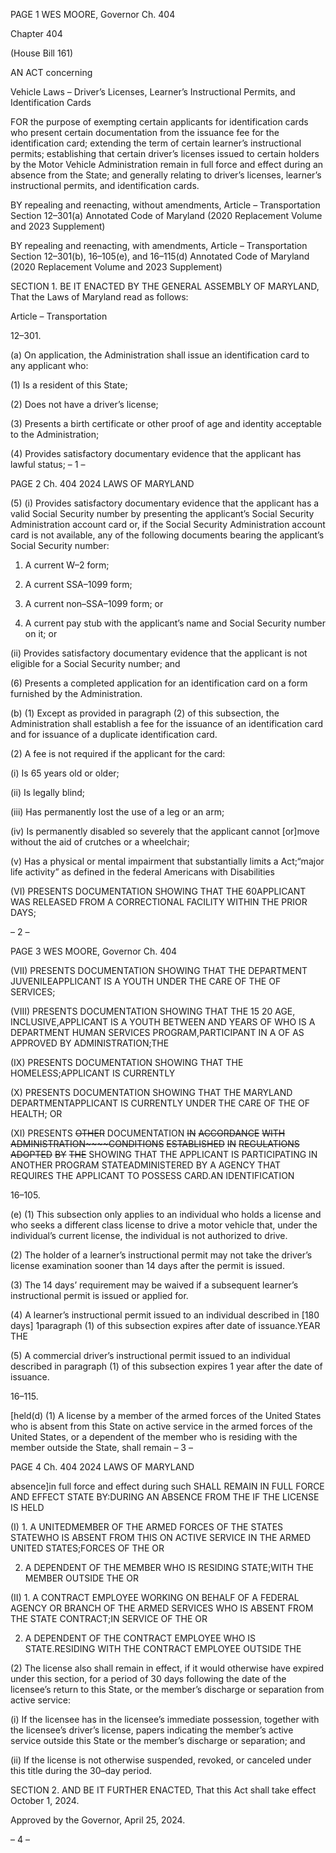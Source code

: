 PAGE 1
WES MOORE, Governor Ch. 404

Chapter 404

(House Bill 161)

AN ACT concerning

Vehicle Laws – Driver’s Licenses, Learner’s Instructional Permits, and
Identification Cards

FOR the purpose of exempting certain applicants for identification cards who present
certain documentation from the issuance fee for the identification card; extending
the term of certain learner’s instructional permits; establishing that certain driver’s
licenses issued to certain holders by the Motor Vehicle Administration remain in full
force and effect during an absence from the State; and generally relating to driver’s
licenses, learner’s instructional permits, and identification cards.

BY repealing and reenacting, without amendments,
Article – Transportation
Section 12–301(a)
Annotated Code of Maryland
(2020 Replacement Volume and 2023 Supplement)

BY repealing and reenacting, with amendments,
Article – Transportation
Section 12–301(b), 16–105(e), and 16–115(d)
Annotated Code of Maryland
(2020 Replacement Volume and 2023 Supplement)

SECTION 1. BE IT ENACTED BY THE GENERAL ASSEMBLY OF MARYLAND,
That the Laws of Maryland read as follows:

Article – Transportation

12–301.

(a) On application, the Administration shall issue an identification card to any
applicant who:

(1) Is a resident of this State;

(2) Does not have a driver’s license;

(3) Presents a birth certificate or other proof of age and identity acceptable
to the Administration;

(4) Provides satisfactory documentary evidence that the applicant has
lawful status;
– 1 –

PAGE 2
Ch. 404 2024 LAWS OF MARYLAND

(5) (i) Provides satisfactory documentary evidence that the applicant
has a valid Social Security number by presenting the applicant’s Social Security
Administration account card or, if the Social Security Administration account card is not
available, any of the following documents bearing the applicant’s Social Security number:

1. A current W–2 form;

2. A current SSA–1099 form;

3. A current non–SSA–1099 form; or

4. A current pay stub with the applicant’s name and Social
Security number on it; or

(ii) Provides satisfactory documentary evidence that the applicant is
not eligible for a Social Security number; and

(6) Presents a completed application for an identification card on a form
furnished by the Administration.

(b) (1) Except as provided in paragraph (2) of this subsection, the
Administration shall establish a fee for the issuance of an identification card and for
issuance of a duplicate identification card.

(2) A fee is not required if the applicant for the card:

(i) Is 65 years old or older;

(ii) Is legally blind;

(iii) Has permanently lost the use of a leg or an arm;

(iv) Is permanently disabled so severely that the applicant cannot
[or]move without the aid of crutches or a wheelchair;

(v) Has a physical or mental impairment that substantially limits a
Act;“major life activity” as defined in the federal Americans with Disabilities

(VI) PRESENTS DOCUMENTATION SHOWING THAT THE
60APPLICANT WAS RELEASED FROM A CORRECTIONAL FACILITY WITHIN THE PRIOR
DAYS;

– 2 –

PAGE 3
WES MOORE, Governor Ch. 404

(VII) PRESENTS DOCUMENTATION SHOWING THAT THE
DEPARTMENT JUVENILEAPPLICANT IS A YOUTH UNDER THE CARE OF THE OF
SERVICES;

(VIII) PRESENTS DOCUMENTATION SHOWING THAT THE
15 20 AGE, INCLUSIVE,APPLICANT IS A YOUTH BETWEEN AND YEARS OF WHO IS A
DEPARTMENT HUMAN SERVICES PROGRAM,PARTICIPANT IN A OF AS APPROVED BY
ADMINISTRATION;THE

(IX) PRESENTS DOCUMENTATION SHOWING THAT THE
HOMELESS;APPLICANT IS CURRENTLY

(X) PRESENTS DOCUMENTATION SHOWING THAT THE
MARYLAND DEPARTMENTAPPLICANT IS CURRENTLY UNDER THE CARE OF THE OF
HEALTH; OR

(XI) PRESENTS ~~OTHER~~ DOCUMENTATION ~~IN~~ ~~ACCORDANCE~~ ~~WITH~~
~~ADMINISTRATION~~~~CONDITIONS~~ ~~ESTABLISHED~~ ~~IN~~ ~~REGULATIONS~~ ~~ADOPTED~~ ~~BY~~ ~~THE~~
SHOWING THAT THE APPLICANT IS PARTICIPATING IN ANOTHER PROGRAM
STATEADMINISTERED BY A AGENCY THAT REQUIRES THE APPLICANT TO POSSESS
CARD.AN IDENTIFICATION

16–105.

(e) (1) This subsection only applies to an individual who holds a license and
who seeks a different class license to drive a motor vehicle that, under the individual’s
current license, the individual is not authorized to drive.

(2) The holder of a learner’s instructional permit may not take the driver’s
license examination sooner than 14 days after the permit is issued.

(3) The 14 days’ requirement may be waived if a subsequent learner’s
instructional permit is issued or applied for.

(4) A learner’s instructional permit issued to an individual described in
[180 days] 1paragraph (1) of this subsection expires after date of issuance.YEAR THE

(5) A commercial driver’s instructional permit issued to an individual
described in paragraph (1) of this subsection expires 1 year after the date of issuance.

16–115.

[held(d) (1) A license by a member of the armed forces of the United States
who is absent from this State on active service in the armed forces of the United States, or
a dependent of the member who is residing with the member outside the State, shall remain
– 3 –

PAGE 4
Ch. 404 2024 LAWS OF MARYLAND

absence]in full force and effect during such SHALL REMAIN IN FULL FORCE AND EFFECT
STATE BY:DURING AN ABSENCE FROM THE IF THE LICENSE IS HELD

(I) 1. A UNITEDMEMBER OF THE ARMED FORCES OF THE
STATES STATEWHO IS ABSENT FROM THIS ON ACTIVE SERVICE IN THE ARMED
UNITED STATES;FORCES OF THE OR

2. A DEPENDENT OF THE MEMBER WHO IS RESIDING
STATE;WITH THE MEMBER OUTSIDE THE OR

(II) 1. A CONTRACT EMPLOYEE WORKING ON BEHALF OF A
FEDERAL AGENCY OR BRANCH OF THE ARMED SERVICES WHO IS ABSENT FROM THE
STATE CONTRACT;IN SERVICE OF THE OR

2. A DEPENDENT OF THE CONTRACT EMPLOYEE WHO IS
STATE.RESIDING WITH THE CONTRACT EMPLOYEE OUTSIDE THE

(2) The license also shall remain in effect, if it would otherwise have
expired under this section, for a period of 30 days following the date of the licensee’s return
to this State, or the member’s discharge or separation from active service:

(i) If the licensee has in the licensee’s immediate possession,
together with the licensee’s driver’s license, papers indicating the member’s active service
outside this State or the member’s discharge or separation; and

(ii) If the license is not otherwise suspended, revoked, or canceled
under this title during the 30–day period.

SECTION 2. AND BE IT FURTHER ENACTED, That this Act shall take effect
October 1, 2024.

Approved by the Governor, April 25, 2024.

– 4 –